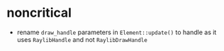 # noncritical
- rename `draw_handle` parameters in `Element::update()` to handle as it uses `RaylibHandle` and not `RaylibDrawHandle`